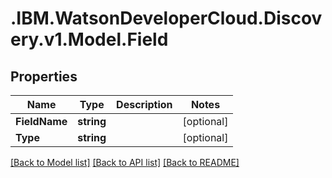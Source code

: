 # .IBM.WatsonDeveloperCloud.Discovery.v1.Model.Field
## Properties

Name | Type | Description | Notes
------------ | ------------- | ------------- | -------------
**FieldName** | **string** |  | [optional] 
**Type** | **string** |  | [optional] 

[[Back to Model list]](../README.md#documentation-for-models) [[Back to API list]](../README.md#documentation-for-api-endpoints) [[Back to README]](../README.md)

